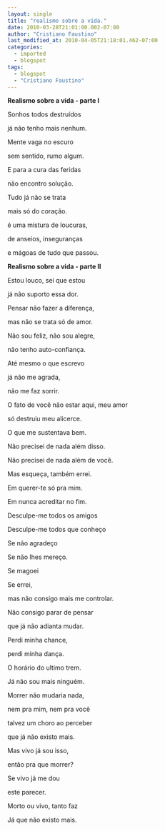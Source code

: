 ```yaml
---
layout: single
title: "realismo sobre a vida."
date: 2010-03-28T21:01:00.002-07:00
author: "Cristiano Faustino"
last_modified_at: 2010-04-05T21:18:01.462-07:00
categories:
  - imported
  - blogspot
tags:
  - blogspot
  - "Cristiano Faustino"
---
```


**Realismo sobre a vida - parte I**



Sonhos todos destruídos

já não tenho mais nenhum.

Mente vaga no escuro

sem sentido, rumo algum.



E para a cura das feridas

não encontro solução.

Tudo já não se trata

mais só do coração.



é uma mistura de loucuras,

de anseios, inseguranças

e mágoas de tudo que passou.





**Realismo sobre a vida - parte II**



Estou louco, sei que estou

já não suporto essa dor.

Pensar não fazer a diferença,

mas não se trata só de amor.



Não sou feliz, não sou alegre,

não tenho auto-confiança.

Até mesmo o que escrevo

já não me agrada,

não me faz sorrir.



O fato de você não estar aqui, meu amor

só destruiu meu alicerce.

O que me sustentava bem.

Não precisei de nada além disso.

Não precisei de nada além de você.



Mas esqueça, também errei.

Em querer-te só pra mim.

Em nunca acreditar no fim.



Desculpe-me todos os amigos

Desculpe-me todos que conheço

Se não agradeço

Se não lhes mereço.

Se magoei

Se errei, 

mas não consigo mais me controlar.



Não consigo parar de pensar

que já não adianta mudar.

Perdi minha chance,

perdi minha dança.

O horário do ultimo trem.

Já não sou mais ninguém.



Morrer não mudaria nada,

nem pra mim, nem pra você

talvez um choro ao perceber

que já não existo mais.

Mas vivo já sou isso,

então pra que morrer?

Se vivo já me dou 

este parecer.



Morto ou vivo, tanto faz

Já que não existo mais.